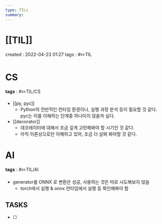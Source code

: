 ```yaml
---
type: TILs
summary: 
---
```


# [[TIL]]
created : 2022-04-23 01:27
tags : #✏️TIL

# CS
**tags** : #✏️TIL/CS 
- [[py, pyc]]
	- Python의 전반적인 런타임 환경이나, 실행 과정 분석 등이 필요할 것 같다. pyc는 이를 이해하는 단계중 하나이지 않을까 싶다.
- [[decorator]]
	- 데코레이터에 대해서 조금 깊게 고민해봐야 할 시기인 것 같다.
	- 아직 이론상으로만 이해하고 있어, 조금 더 살펴 봐야할 것 같다.

# AI
**tags** : #✏️TIL/AI
- generator를 ONNX 로 변환은 성공, 사용하는 것은 따로 시도해보지 않음
	- torch에서 실행 & onnx 런타임에서 실행 등 확인해봐야 함

## TASKS
- [ ] 
